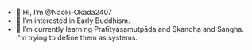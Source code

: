 - 👋 Hi, I’m @Naoki-Okada2407
- 👀 I’m interested in Early Buddhism.
- 🌱 I’m currently learning Pratītyasamutpāda and Skandha and Sangha. I'm trying to define them as systems.

<!---
Naoki-Okada2407/Naoki-Okada2407 is a ✨ special ✨ repository because its `README.md` (this file) appears on your GitHub profile.
You can click the Preview link to take a look at your changes.
--->
